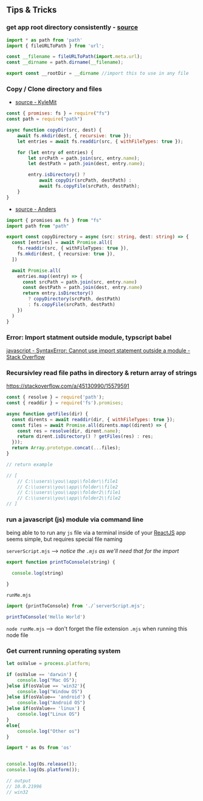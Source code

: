 ## Tips & Tricks

### get app root directory consistently - [source](/vault/https://flaviocopes.com/fix-dirname-not-defined-es-module-scope/)
```js
import * as path from 'path'
import { fileURLToPath } from 'url';

const __filename = fileURLToPath(import.meta.url);
const __dirname = path.dirname(__filename);

export const __rootDir = __dirname //import this to use in any file
```
### Copy / Clone directory and files
- [source - KyleMit](/vault/https://stackoverflow.com/a/64255382/15579591)
```javascript
const { promises: fs } = require("fs")
const path = require("path")

async function copyDir(src, dest) {
    await fs.mkdir(dest, { recursive: true });
    let entries = await fs.readdir(src, { withFileTypes: true });

    for (let entry of entries) {
        let srcPath = path.join(src, entry.name);
        let destPath = path.join(dest, entry.name);

        entry.isDirectory() ?
            await copyDir(srcPath, destPath) :
            await fs.copyFile(srcPath, destPath);
    }
}
```

- [source - Anders](/vault/https://stackoverflow.com/a/68552726/15579591)
```typescript
import { promises as fs } from "fs"
import path from "path"

export const copyDirectory = async (src: string, dest: string) => {
  const [entries] = await Promise.all([
    fs.readdir(src, { withFileTypes: true }),
    fs.mkdir(dest, { recursive: true }),
  ])

  await Promise.all(
    entries.map((entry) => {
      const srcPath = path.join(src, entry.name)
      const destPath = path.join(dest, entry.name)
      return entry.isDirectory()
        ? copyDirectory(srcPath, destPath)
        : fs.copyFile(srcPath, destPath)
    })
  )
}
```

### Error: Import statment outside module, typscript babel
[javascript - SyntaxError: Cannot use import statement outside a module - Stack Overflow](/vault/https://stackoverflow.com/questions/58384179/syntaxerror-cannot-use-import-statement-outside-a-module)

### Recursivley read file paths in directory & return array of strings 
https://stackoverflow.com/a/45130990/15579591
```javascript
const { resolve } = require('path');
const { readdir } = require('fs').promises;

async function getFiles(dir) {
  const dirents = await readdir(dir, { withFileTypes: true });
  const files = await Promise.all(dirents.map((dirent) => {
    const res = resolve(dir, dirent.name);
    return dirent.isDirectory() ? getFiles(res) : res;
  }));
  return Array.prototype.concat(...files);
}

// return example

// [
	// C:\\users\\you\\app\\folder\\file1
	// C:\\users\\you\\app\\folder\\file2
	// C:\\users\\you\\app\\folder2\\file1
	// C:\\users\\you\\app\\folder2\\file2
// ]
```

### run a javascript (js) module via command line
being able to to run any `js` file via a terminal inside of your [ReactJS](/vault/📁developer/Home__Lab__🏠/ReactJS) app seems simple, but requires special file naming

`serverScript.mjs` --> *notice the `.mjs` as we'll need that for the import*
```js
export function printToConsole(string) {

  console.log(string)

}
```

`runMe.mjs`
```js
import {printToConsole} from './`serverScript.mjs';

printToConsole('Hello World')
```

`node runMe.mjs` --> don't forget the file extension `.mjs` when running this node file


### Get current running operating system
```javascript
let osValue = process.platform;

if (osValue == 'darwin') {
    console.log("Mac OS");
}else if(osValue == 'win32'){
    console.log("Window OS")
}else if(osValue== 'android') {
    console.log("Android OS")
}else if(osValue== 'linux') {
    console.log("Linux OS")
}
else{
    console.log("Other os")
}
```

```javascript
import * as Os from 'os'


console.log(Os.release()); 
console.log(Os.platform()); 

// output 
// 10.0.21996
// win32
```

